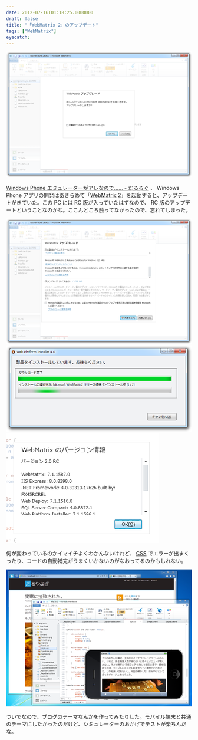 ```yaml
---
date: 2012-07-16T01:18:25.0000000
draft: false
title: "「WebMatrix 2」のアップデート"
tags: ["WebMatrix"]
eyecatch: 
---
```

<p><img src="20120716010829.png" alt="f:id:daruyanagi:20120716010829p:plain" title="f:id:daruyanagi:20120716010829p:plain" class="hatena-fotolife"></p><p><a href="http://daruyanagi.hatenablog.com/entry/2012/07/16/010751">Windows Phone &#x30A8;&#x30DF;&#x30E5;&#x30EC;&#x30FC;&#x30BF;&#x30FC;&#x304C;&#x30A2;&#x30EC;&#x306A;&#x306E;&#x3067;&hellip;&hellip; - &#x3060;&#x308B;&#x308D;&#x3050;</a> 、 Windows Phone アプリの開発はあきらめて「<a class="keyword" href="http://d.hatena.ne.jp/keyword/WebMatrix">WebMatrix</a> 2」を起動すると、アップデートがきていた。この PC には RC 版が入っていたはずなので、 RC 版のアップデートということなのかな。ここんところ触ってなかったので、忘れてしまった。</p><p><img src="20120716010837.png" alt="f:id:daruyanagi:20120716010837p:plain" title="f:id:daruyanagi:20120716010837p:plain" class="hatena-fotolife"><img src="20120716010842.png" alt="f:id:daruyanagi:20120716010842p:plain" title="f:id:daruyanagi:20120716010842p:plain" class="hatena-fotolife"><img src="20120716010846.png" alt="f:id:daruyanagi:20120716010846p:plain" title="f:id:daruyanagi:20120716010846p:plain" class="hatena-fotolife"></p><p>何が変わっているのかイマイチよくわかんないけれど、 <a class="keyword" href="http://d.hatena.ne.jp/keyword/CSS">CSS</a> でエラーが出まくったり、コードの自動補完がうまくいかないのがなおってるのかもしれない。</p><p><img src="20120716011218.png" alt="f:id:daruyanagi:20120716011218p:plain" title="f:id:daruyanagi:20120716011218p:plain" class="hatena-fotolife"></p><p>ついでなので、ブログのテーマなんかを作ってみたりした。モバイル端末と共通のテーマにしたかったのだけど、シミュレーターのおかげでテストが楽ちんだな。</p>
